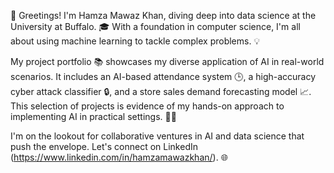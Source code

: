 👋 Greetings! I'm Hamza Mawaz Khan, diving deep into data science at the University at Buffalo. 🎓 With a foundation in computer science, I'm all about using machine learning to tackle complex problems. 💡

My project portfolio 📚 showcases my diverse application of AI in real-world scenarios. It includes an AI-based attendance system 🕒, a high-accuracy cyber attack classifier 🔒, and a store sales demand forecasting model 📈. This selection of projects is evidence of my hands-on approach to implementing AI in practical settings. 💼🤖

I'm on the lookout for collaborative ventures in AI and data science that push the envelope. Let's connect on LinkedIn (https://www.linkedin.com/in/hamzamawazkhan/). 🌐

